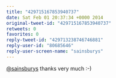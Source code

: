 ```yaml
---
title: "429715167853940737"
date: Sat Feb 01 20:37:34 +0000 2014
original-tweet-id: "429715167853940737"
retweets: 0
favorites: 0
reply-tweet-id: "429713238746746881"
reply-user-id: "80685646"
reply-user-screen-name: "sainsburys"
---
```

<a href="https://twitter.com/sainsburys">@sainsburys</a> thanks very much :-)
